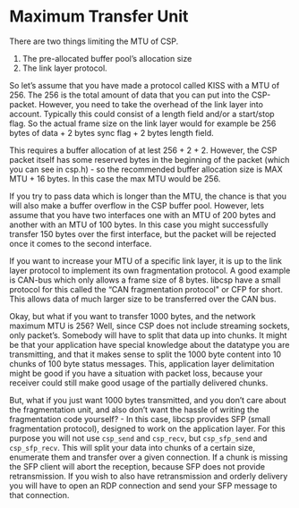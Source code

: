 # Maximum Transfer Unit

There are two things limiting the MTU of CSP.

1.  The pre-allocated buffer pool’s allocation size
2.  The link layer protocol.

So let’s assume that you have made a protocol called KISS with a MTU
of 256. The 256 is the total amount of data that you can put into the
CSP-packet. However, you need to take the overhead of the link layer
into account. Typically this could consist of a length field and/or a
start/stop flag. So the actual frame size on the link layer would for
example be 256 bytes of data + 2 bytes sync flag + 2 bytes length field.

This requires a buffer allocation of at lest 256 + 2 + 2. However, the
CSP packet itself has some reserved bytes in the beginning of the packet
(which you can see in csp.h) - so the recommended buffer allocation size
is MAX MTU + 16 bytes. In this case the max MTU would be 256.

If you try to pass data which is longer than the MTU, the chance is that
you will also make a buffer overflow in the CSP buffer pool. However,
lets assume that you have two interfaces one with an MTU of 200 bytes
and another with an MTU of 100 bytes. In this case you might
successfully transfer 150 bytes over the first interface, but the packet
will be rejected once it comes to the second interface.

If you want to increase your MTU of a specific link layer, it is up to
the link layer protocol to implement its own fragmentation protocol. A
good example is CAN-bus which only allows a frame size of 8 bytes.
libcsp have a small protocol for this called the “CAN fragmentation
protocol" or CFP for short. This allows data of much larger size to be
transferred over the CAN bus.

Okay, but what if you want to transfer 1000 bytes, and the network
maximum MTU is 256? Well, since CSP does not include streaming sockets,
only packet’s. Somebody will have to split that data up into chunks. It
might be that your application have special knowledge about the datatype
you are transmitting, and that it makes sense to split the 1000 byte
content into 10 chunks of 100 byte status messages. This, application
layer delimitation might be good if you have a situation with packet
loss, because your receiver could still make good usage of the partially
delivered chunks.

But, what if you just want 1000 bytes transmitted, and you don’t care
about the fragmentation unit, and also don’t want the hassle of writing
the fragmentation code yourself? - In this case, libcsp provides SFP
(small fragmentation protocol), designed to work on the application
layer. For this purpose you will not use `csp_send` and `csp_recv`, but
`csp_sfp_send` and `csp_sfp_recv`. This will split your data into chunks
of a certain size, enumerate them and transfer over a given connection.
If a chunk is missing the SFP client will abort the reception, because
SFP does not provide retransmission. If you wish to also have
retransmission and orderly delivery you will have to open an RDP
connection and send your SFP message to that connection.
